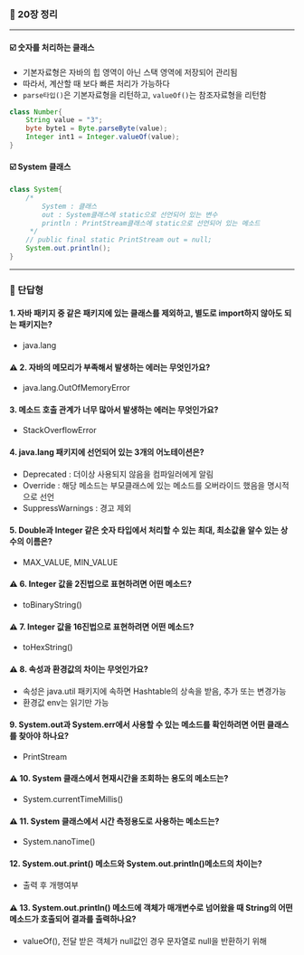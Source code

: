 ### 💭 20장 정리

---

#### ☑️ 숫자를 처리하는 클래스

- 기본자료형은 자바의 힙 영역이 아닌 스택 영역에 저장되어 관리됨
- 따라서, 계산할 때 보다 빠른 처리가 가능하다
- `parse타입()`은 기본자료형을 리턴하고, `valueOf()`는 참조자료형을 리턴함

```java
class Number{
    String value = "3";
    byte byte1 = Byte.parseByte(value);
    Integer int1 = Integer.valueOf(value);
}
```

#### ☑️ System 클래스
```java
class System{
    /*
        System : 클래스
        out : System클래스에 static으로 선언되어 있는 변수
        println : PrintStream클래스에 static으로 선언되어 있는 메소드
     */
    // public final static PrintStream out = null;
    System.out.println();
}
```

---

### 💭 단답형

#### 1. 자바 패키지 중 같은 패키지에 있는 클래스를 제외하고, 별도로 import하지 않아도 되는 패키지는?

- java.lang

#### ⚠️ 2. 자바의 메모리가 부족해서 발생하는 에러는 무엇인가요?

- java.lang.OutOfMemoryError

#### 3. 메소드 호출 관계가 너무 많아서 발생하는 에러는 무엇인가요?

- StackOverflowError

#### 4. java.lang 패키지에 선언되어 있는 3개의 어노테이션은?

- Deprecated : 더이상 사용되지 않음을 컴파일러에게 알림
- Override : 해당 메소드는 부모클래스에 있는 메소드를 오버라이드 했음을 명시적으로 선언
- SuppressWarnings : 경고 제외

#### 5. Double과 Integer 같은 숫자 타입에서 처리할 수 있는 최대, 최소값을 알수 있는 상수의 이름은?

- MAX_VALUE, MIN_VALUE

#### ⚠️ 6. Integer 값을 2진법으로 표현하려면 어떤 메소드?

- toBinaryString()

#### ⚠️ 7. Integer 값을 16진법으로 표현하려면 어떤 메소드?

- toHexString()

#### ⚠️ 8. 속성과 환경값의 차이는 무엇인가요?

- 속성은 java.util 패키지에 속하면 Hashtable의 상속을 받음, 추가 또는 변경가능
- 환경값 env는 읽기만 가능

#### 9. System.out과 System.err에서 사용할 수 있는 메소드를 확인하려면 어떤 클래스를 찾아야 하나요?

- PrintStream

#### ⚠️ 10. System 클래스에서 현재시간을 조회하는 용도의 메소드는?

- System.currentTimeMillis()

#### ⚠️ 11. System 클래스에서 시간 측정용도로 사용하는 메소드는?

- System.nanoTime()

#### 12. System.out.print() 메소드와 System.out.println()메소드의 차이는?

- 출력 후 개행여부

#### ⚠️ 13. System.out.println() 메소드에 객체가 매개변수로 넘어왔을 때 String의 어떤 메소드가 호출되어 결과를 출력하나요?

- valueOf(), 전달 받은 객체가 null값인 경우 문자열로 null을 반환하기 위해